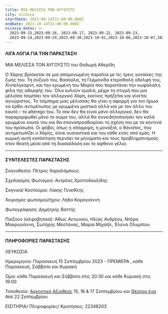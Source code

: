 ```yaml
---
title: ΜΙΑ ΜΕΛΙΣΣΑ ΤΟΝ ΑΥΓΟΥΣΤΟ
city: nicosia
startDate: 2023-09-14T21:00:00.000Z
endDate: 2023-10-14T21:00:00.000Z
nicosia_dates: >-
  2023-09-15,2023-09-16, 2023-09-17, 2023-09-22, 2023-09-23,
  2023-09-24,2023-09-29,2023-09-30,2023-10-01,2023-10-06,2023-10-07,2023-10-08,
---
```


#### ΛΙΓΑ ΛΟΓΙΑ ΓΙΑ ΤΗΝ ΠΑΡΑΣΤΑΣΗ

ΜΙΑ ΜΕΛΙΣΣΑ ΤΟΝ ΑΥΓΟΥΣΤΟ του Θοδωρή Αθερίδη

Ο Χάρης βρίσκεται σε μια απομονωμένη παραλία με τις τρεις γυναίκες της ζωής του. Τη σύζυγό του, Βασούλα, τη Γερμανίδα ετεροθαλή αδελφή του, Χίντελγκαρντ, και την ερωμένη του Μαρία που παριστάνει την κωφάλαλη φίλη της αδερφής του. Όλα κυλούν ομαλά, μέχρι τη στιγμή που μια μέλισσα τσιμπάει τον αλλεργικό Χάρη, εκείνος πρήζεται και γίνεται αγνώριστος. Το τσίμπημα μιας μέλισσας θα γίνει η αφορμή για τον ήρωα να έρθει αντιμέτωπος με κρυμμένα μυστικά αλλά και με τον άλλο του εαυτό – το alterego του. Το σοκ δεν θα είναι μόνο αλλεργικό, δεν θα παραμορφωθεί μόνο το σώμα του, αλλά θα συνειδητοποιήσει τον καλά κρυμμένο εαυτό του και θα επαναπροσδιορίσει τη σχέση του με τα κοντινά του πρόσωπα. Οι φόβοι, όπως η απόρριψη, η μοναξιά, ο θάνατος, που αντιμετωπίζει ο Χάρης, είναι ουσιαστικά και του κάθε ενός από εμάς. Η κωμική αυτή κατάσταση περνάει τα μηνύματα και τους προβληματισμούς στον θεατή μέσα από τη διασκέδαση και το άφθονο γέλιο.

***

#### ΣΥΝΤΕΛΕΣΤΕΣ ΠΑΡΑΣΤΑΣΗΣ

Σκηνοθεσία: Πέτρος Χαραλάμπους

Σχεδιασμός Φωτισμού: Αντρέας Χριστοδουλίδης

Σκηνικά/ Κοστούμια: Λάκης Γενεθλής

Χειρισμός φωτισμού/ήχου: Λήδα Καραγιάννη

Φωτογράφηση: Δημήτρης Βαττής


Παίζουν (αλφαβητικά): Άθως Αντωνίου, Ηλίας Ανδρέου, Ντόρα Μακρυγιάννη, Σωτήρης Μεστάνας, Μαρία Μιχαήλ, Έλενα Ολυμπίου

***

#### ΠΛΗΡΟΦΟΡΙΕΣ ΠΑΡΑΣΤΑΣΗΣ

ΛΕΥΚΩΣΙΑ

Ημερομηνία: Παρασκευή 15 Σεπτεμβρίου 2023 - ΠΡΕΜΙΕΡΑ , κάθε Παρασκευή, Σάββατο και Κυριακή

Ώρα: κάθε Παρασκευή και Σάββατο στις 20:30 και κάθε Κυριακή στις 19:00

Τοποθεσία: [Αρχοντικό Αξιοθέας](https://www.google.com/maps/place/%CE%91%CF%81%CF%87%CE%BF%CE%BD%CF%84%CE%B9%CE%BA%CE%BF+%CE%91%CE%BE%CE%B9%CE%BF%CE%B8%CE%AD%CE%B1%CF%82/@35.1769448,33.3672438,17z/data=!3m1!4b1!4m6!3m5!1s0x14de1741ca2d81c7:0x79529d88a6902b73!8m2!3d35.1769404!4d33.3698187!16s%2Fg%2F11g7218q29?entry=ttu) 15, 16 & 17 Σεπτεμβρίου και [Θέατρο ένα](https://www.google.com/maps/place/%CE%98%CE%AD%CE%B1%CF%84%CF%81%CE%BF+%CE%88%CE%BD%CE%B1/@35.174884,33.3685914,17z/data=!3m1!4b1!4m6!3m5!1s0x14de17d610346927:0x63d4f1251d13c850!8m2!3d35.1748796!4d33.3711663!16s%2Fg%2F11f61gz69f?entry=ttu) Από 22 Σεπτεμβρίου

 

ΕΙΣΙΤΗΡΙΑ/ Πληροφορίες/ Κρατήσεις: 22348203

